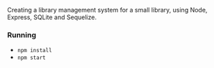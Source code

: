 Creating a library management system for a small library, using Node, Express, SQLite and Sequelize.

### Running
* `npm install`
* `npm start`
